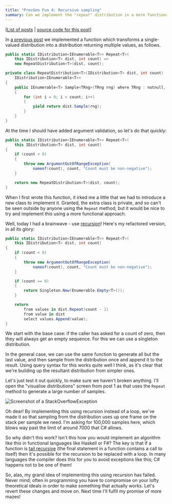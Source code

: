 ```yaml
---
title: "ProcGen Fun 4: Recursive sampling"
summary: Can we implement the "repeat" distribution in a more functional way?
---
```


[[List of posts](/2024/12/18/PGF-00/#list-of-posts) | [source code for this
post](https://github.com/djcarter85/ProcGenFun/tree/post-04)]

In [a previous post](/2025/01/01/PGF-02) we implemented a function which
transforms a single-valued distribution into a distribution returning multiple
values, as follows.

```cs
public static IDistribution<IEnumerable<T>> Repeat<T>(
    this IDistribution<T> dist, int count) =>
    new RepeatDistribution<T>(dist, count);

private class RepeatDistribution<T>(IDistribution<T> dist, int count) :
    IDistribution<IEnumerable<T>>
{
    public IEnumerable<T> Sample<TRng>(TRng rng) where TRng : notnull, IRng
    {
        for (int i = 0; i < count; i++)
        {
            yield return dist.Sample(rng);
        }
    }
}
```

At the time I should have added argument validation, so let's do that quickly:

```cs
public static IDistribution<IEnumerable<T>> Repeat<T>(
    this IDistribution<T> dist, int count)
{
    if (count < 0)
    {
        throw new ArgumentOutOfRangeException(
            nameof(count), count, "Count must be non-negative");
    }

    return new RepeatDistribution<T>(dist, count);
}
```

When I first wrote this function, it irked me a little that we had to introduce
a new class to implement it. Granted, the extra class is private, and so can't
be seen outside by anyone using the `Repeat` method, but it would be nice to try
and implement this using a more functional approach.

Well, today I had a brainwave - use
[recursion](https://en.wikipedia.org/wiki/Recursion_(computer_science))! Here's
my refactored version, in all its glory:

```cs
public static IDistribution<IEnumerable<T>> Repeat<T>(
    this IDistribution<T> dist, int count)
{
    if (count < 0)
    {
        throw new ArgumentOutOfRangeException(
            nameof(count), count, "Count must be non-negative");
    }

    if (count == 0)
    {
        return Singleton.New(Enumerable.Empty<T>());
    }

    return
        from values in dist.Repeat(count - 1)
        from value in dist
        select values.Append(value);
}
```

We start with the base case: if the caller has asked for a count of zero, then
they will always get an empty sequence. For this we can use a singleton
distribution.

In the general case, we can use the same function to generate all but the last
value, and then sample from the distribution once and append it to the result.
Using query syntax for this works quite well I think, as it's clear that we're
building up the resultant distribution from simpler ones.

Let's just test it out quickly, to make sure we haven't broken anything. I'll
open the "visualise distributions" screen from post 1 as that uses the `Repeat`
method to generate a large number of samples.

![Screenshot of a
StackOverflowException](/assets/images/2025-09-04-PGF-04/error.png)

Oh dear! By implementing this using recursion instead of a loop, we've made it
so that sampling from the distribution uses up one frame on the stack per sample
we need. I'm asking for 100,000 samples here, which blows way past the limit of
around 7000 that C# allows.

So why didn't this work? Isn't this how you would implement an algorithm like
this in functional languages like Haskell or F#? The key is that if a function
is [tail recursive](https://en.wikipedia.org/wiki/Tail_call) (the final
statement in a function contains a call to itself) then it's possible for the
recursion to be replaced with a loop. In many languages the compiler does this
for you to avoid exceptions like this; C# happens not to be one of them!

So, alas, my grand idea of implementing this using recursion has failed. Never
mind; often in programming you have to compromise on your lofty theoretical
ideals in order to make something that actually works. Let's revert these changes
and move on. Next time I'll fulfil my promise of more mazes!
